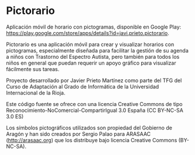 # Pictorario

Aplicación móvil de horario con pictogramas, disponible en Google Play: https://play.google.com/store/apps/details?id=javi.prieto.pictorario.

Pictorario es una aplicación móvil para crear y visualizar horarios con pictogramas, especialmente diseñada para facilitar la gestión de su agenda a niños con Trastorno del Espectro Autista, pero también para todos los niños en general que puedan requerir un apoyo gráfico para visualizar fácilmente sus tareas.

Proyecto desarrollado por Javier Prieto Martínez como parte del TFG del Curso de Adaptación al Grado de Informática de la Universidad Internacional de la Rioja.

Este código fuente se ofrece con una licencia Creative Commons de tipo Reconocimiento-NoComercial-CompartirIgual 3.0 España (CC BY-NC-SA 3.0 ES)

Los símbolos pictográficos utilizados son propiedad del Gobierno de Aragón y han sido creados por Sergio Palao para ARASAAC (http://arasaac.org) que los distribuye bajo licencia Creative Commons (BY-NC-SA).
